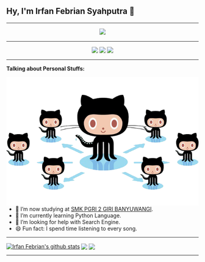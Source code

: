 ## Hy, I'm Irfan Febrian Syahputra 👋

---
<p align="center">
<img src="https://media.giphy.com/media/Cmr1OMJ2FN0B2/source.gif" width="30%"><br>
</p>

---
<p align="center">
<a href="https://twitter.com/Irfanfebrians_"> <img src="https://raw.githubusercontent.com/anuraghazra/anuraghazra/master/assets/twitter.svg" width="21px" /></a>
<a href="https://www.instagram.com/irfanfebrians_"> <img src="https://img.shields.io/badge/-Instagram-c13584?style=flat&labelColor=c13584&logo=instagram&logoColor=white" /></a>
<a href="https://github.com/irfanfebrian13"> <img src="https://img.shields.io/badge/-Github-000?style=flat&logo=Github&logoColor=white" /></p></a>

---
<!-- Talking about you -->
**Talking about Personal Stuffs:**

<img widht="45%" align="right" alt="irfanfebrian13" src="https://raw.githubusercontent.com/irfanfebrian13/irfanfebrian13/master/docs/picture/github-graph.png" />

- 🏫 I’m now studying at [SMK PGRI 2 GIRI BANYUWANGI](https://www.schoolandcollegelistings.com/ID/Banyuwangi/172484076131254/SMK-PGRI-2-GIRI-Banyuwangi).
- 🌱 I’m currently learning Python Language.
- 🤔 I’m looking for help with Search Engine.
- 😄 Fun fact: I spend time listening to every song.
---
<!-- Your github readme stats
You can use this api: https://github.com/anuraghazra/github-readme-stats
-->

<a href="https://github.com/irfanfebrian13"> <img align="center" src="https://github-readme-stats.vercel.app/api?username=irfanfebrian13&show_icons=true&include_all_commits=true&theme=radical" alt="Irfan Febrian's github stats" /></a>
<a href="https://github.com/irfanfebrian13"> <img align="center" src="https://github-readme-stats.vercel.app/api/top-langs/?username=irfanfebrian13&layout=compact&theme=radical" /></a>
<a href="https://github.com/irfanfebrian13/ProjectIFS"> <img align="center" src="https://github-readme-stats.vercel.app/api/pin/?username=irfanfebrian13&repo=ProjectIFS&theme=radical" /></a>

---
